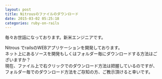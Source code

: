 ```yaml
---
layout: post
title: Nitrousのファイルのダウンロード
date: 2015-03-02 05:25:18
categories: ruby-on-rails
---
```

<!-- {% raw %} -->
<p>毎々お世話になっております。新米エンジニアです。</p>

<p>Nitrous でrailsのWEBアプリケーションを開発しております。<br>
ネット上にあるソースを開発もしくはフォルダー毎にダウンロードする方法はございますか？<br>
現在、ファイル上で右クリックでのダウンロード方法は把握しているのですが、フォルダー毎でのダウンロード方法をご存知の方、ご教示頂けると幸いです。</p>
<!-- {% endraw %} -->
